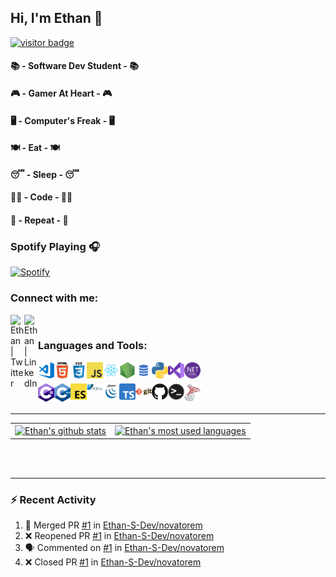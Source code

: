 ## Hi, I'm Ethan 👋

[<img src="https://visitor-badge.glitch.me/badge?page_id=Ethan-S-Dev.Ethan-S-Dev" alt="visitor badge" title=""/>][github]

#### 📚 - Software Dev Student - 📚
#### 🎮 - Gamer At Heart - 🎮
#### 🖥️ - Computer's Freak - 🖥️
#### 🍽️ - Eat - 🍽️
#### 😴 - Sleep - 😴
#### 👨‍💻 - Code - 👨‍💻
#### 🔁 - Repeat - 🔁


<!--![visitor badge](https://visitor-badge.glitch.me/badge?page_id=Ethan-S-Dev.Ethan-S-Dev)-->



### Spotify Playing 🎧

[![Spotify](https://novatorem-ethan-s-dev.vercel.app/api/spotify)](https://open.spotify.com/user/fxv03m10bfrkfvgetec19iydc?si=4546e26349f24c87)

### Connect with me:

[<img align="left" alt="Ethan | Twitter" width="22px" src="https://cdn.jsdelivr.net/npm/simple-icons@v3/icons/twitter.svg" />][twitter]
[<img align="left" alt="Ethan | LinkedIn" width="22px" src="https://cdn.jsdelivr.net/npm/simple-icons@v3/icons/linkedin.svg" />][linkedin]

<br />

### Languages and Tools:


<img align="left" alt="Visual Studio Code" title="Visual Studio Code" width="26px" src="https://raw.githubusercontent.com/github/explore/80688e429a7d4ef2fca1e82350fe8e3517d3494d/topics/visual-studio-code/visual-studio-code.png"/>
<img align="left" alt="HTML5" title="HTML5" width="26px" src="https://raw.githubusercontent.com/github/explore/80688e429a7d4ef2fca1e82350fe8e3517d3494d/topics/html/html.png" />
<img align="left" alt="CSS3" title="CSS3" width="26px" src="https://raw.githubusercontent.com/github/explore/80688e429a7d4ef2fca1e82350fe8e3517d3494d/topics/css/css.png" />
<img align="left" alt="JavaScript" title="JavaScript" width="26px" src="https://raw.githubusercontent.com/github/explore/80688e429a7d4ef2fca1e82350fe8e3517d3494d/topics/javascript/javascript.png" />
<img align="left" alt="React" title="React" width="26px" src="https://raw.githubusercontent.com/github/explore/80688e429a7d4ef2fca1e82350fe8e3517d3494d/topics/react/react.png" />
<img align="left" alt="Node.js" title="Node.js" width="26px" src="https://raw.githubusercontent.com/github/explore/80688e429a7d4ef2fca1e82350fe8e3517d3494d/topics/nodejs/nodejs.png" />
<img align="left" alt="SQL" title="SQL" width="26px" src="https://raw.githubusercontent.com/github/explore/80688e429a7d4ef2fca1e82350fe8e3517d3494d/topics/sql/sql.png" />
<img align="left" alt="Python" title="Python" width="26px" src="https://raw.githubusercontent.com/Ethan-S-Dev/Ethan-S-Dev/master/images/2048px-Python-logo-notext.svg.png" />
<img align="left" alt="Visual Studio" title="Visual Studio" width="26px" src="https://raw.githubusercontent.com/Ethan-S-Dev/Ethan-S-Dev/master/images/Visual-Studio-Logo.png" />
<img align="left" alt="Dot Net Core" title="Dot Net Core" width="26px" src="https://raw.githubusercontent.com/Ethan-S-Dev/Ethan-S-Dev/master/images/NET_Core_Logo.svg.png" />

<br/>
<br/>

<img align="left" alt="C#" title="C#" width="26px" src="https://raw.githubusercontent.com/Ethan-S-Dev/Ethan-S-Dev/master/images/c-sharp-c-logo-02F17714BA-seeklogo.com.png" />
<img align="left" alt="C++" title="C++" width="26px" src="https://raw.githubusercontent.com/Ethan-S-Dev/Ethan-S-Dev/master/images/1200px-ISO_C%2B%2B_Logo.svg.webp" />
<img align="left" alt="ECMAScript" title="ECMAScript" width="26px" src="https://raw.githubusercontent.com/Ethan-S-Dev/Ethan-S-Dev/master/images/44452f80-3d8d-11eb-8608-23ca5fb95acc.png" />
<img align="left" alt="SQLite" title="SQLite" width="26px" src="https://raw.githubusercontent.com/Ethan-S-Dev/Ethan-S-Dev/master/images/1200px-SQLite370.svg.png" />
<img align="left" alt="JQuery" title="JQuery" width="26px" src="https://raw.githubusercontent.com/Ethan-S-Dev/Ethan-S-Dev/master/images/jquery.png" />
<img align="left" alt="TypeScript" title="TypeScript" width="26px" src="https://raw.githubusercontent.com/Ethan-S-Dev/Ethan-S-Dev/master/images/Typescript_logo_2020.svg.png" />
<img align="left" alt="Git" title="Git" width="26px" src="https://raw.githubusercontent.com/github/explore/80688e429a7d4ef2fca1e82350fe8e3517d3494d/topics/git/git.png" />
<img align="left" alt="GitHub" title="GitHub" width="26px" src="https://raw.githubusercontent.com/github/explore/78df643247d429f6cc873026c0622819ad797942/topics/github/github.png" />
<img align="left" alt="Terminal" title="Terminal" width="26px" src="https://raw.githubusercontent.com/github/explore/80688e429a7d4ef2fca1e82350fe8e3517d3494d/topics/terminal/terminal.png" />
<img align="left" alt="SQLServer" title="SQLServer" width="26px" src="https://raw.githubusercontent.com/Ethan-S-Dev/Ethan-S-Dev/master/images/sql-server-icon-png-1.png" />



<br />
<br />

---

<table>
  <tr>
    <td>
      <a href="https://github-readme-stats-ethan-s-dev.vercel.app"><img align="center" src="https://github-readme-stats.anuraghazra1.vercel.app/api?username=Ethan-S-Dev&show_icons=true&include_all_commits=true&theme=dark&hide=prs,issues,contribs" alt="Ethan's github stats" title="Ethan's github stats" /></a>
    </td>
    <td>
      <a href="https://github-readme-stats-ethan-s-dev.vercel.app"><img align="center" src="https://github-readme-stats.vercel.app/api/top-langs/?username=Ethan-S-Dev&layout=compact&theme=dark" alt="Ethan's most used languages" title="Ethan's most used languages" /></a>
    </td> 
  </tr>
</table>

<br/>
<br/>

---
### ⚡ Recent Activity
<!--START_SECTION:activity-->
1. 🎉 Merged PR [#1](https://github.com/Ethan-S-Dev/novatorem/pull/1) in [Ethan-S-Dev/novatorem](https://github.com/Ethan-S-Dev/novatorem)
2. ❌ Reopened PR [#1](https://github.com/Ethan-S-Dev/novatorem/pull/1) in [Ethan-S-Dev/novatorem](https://github.com/Ethan-S-Dev/novatorem)
3. 🗣 Commented on [#1](https://github.com/Ethan-S-Dev/novatorem/issues/1) in [Ethan-S-Dev/novatorem](https://github.com/Ethan-S-Dev/novatorem)
4. ❌ Closed PR [#1](https://github.com/Ethan-S-Dev/novatorem/pull/1) in [Ethan-S-Dev/novatorem](https://github.com/Ethan-S-Dev/novatorem)
<!--END_SECTION:activity-->


[twitter]: https://twitter.com/shoham_ethan
[linkedin]: https://www.linkedin.com/in/ethan-shoham-13a40050/
[github]: https://github.com/Ethan-S-Dev/
